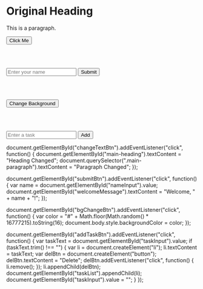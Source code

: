  <!DOCTYPE html>
<html>
<head>
  <title>DOM and Events</title>
</head>
<body>
  <h1 id="main-heading">Original Heading</h1>
  <p class="main-paragraph">This is a paragraph.</p>
  <button id="changeTextBtn">Click Me</button>

  <br><br>

  <input type="text" id="nameInput" placeholder="Enter your name">
  <button id="submitBtn">Submit</button>
  <p id="welcomeMessage"></p>

  <br><br>

  <button id="bgChangeBtn">Change Background</button>

  <br><br>

  <input type="text" id="taskInput" placeholder="Enter a task">
  <button id="addTaskBtn">Add</button>
  <ul id="taskList"></ul>

  <script src="script.js"></script>
</body>
</html>

 document.getElementById("changeTextBtn").addEventListener("click", function() {
  document.getElementById("main-heading").textContent = "Heading Changed";
  document.querySelector(".main-paragraph").textContent = "Paragraph Changed";
});

document.getElementById("submitBtn").addEventListener("click", function() {
  var name = document.getElementById("nameInput").value;
  document.getElementById("welcomeMessage").textContent = "Welcome, " + name + "!";
});

document.getElementById("bgChangeBtn").addEventListener("click", function() {
  var color = "#" + Math.floor(Math.random() * 16777215).toString(16);
  document.body.style.backgroundColor = color;
});

document.getElementById("addTaskBtn").addEventListener("click", function() {
  var taskText = document.getElementById("taskInput").value;
  if (taskText.trim() !== "") {
    var li = document.createElement("li");
    li.textContent = taskText;
    var delBtn = document.createElement("button");
    delBtn.textContent = "Delete";
    delBtn.addEventListener("click", function() {
      li.remove();
    });
    li.appendChild(delBtn);
    document.getElementById("taskList").appendChild(li);
    document.getElementById("taskInput").value = "";
  }
});
